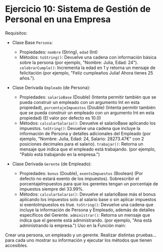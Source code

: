 # Ejercicio 10: Sistema de Gestión de Personal en una Empresa

Requisitos:

- Clase Base ``Persona``:
  - Propiedades: ``nombre`` (String), ``edad`` (Int)
  - Métodos: ``toString()``: Devuelve una cadena con información básica sobre la persona (por ejemplo, "Nombre: Julia, Edad: 24"). ``celebrarCumple()``: Incrementa la edad en 1 y retorna un mensaje de felicitación (por ejemplo, "Feliz cumpleaños Julia! Ahora tienes 25 años.").

- Clase Derivada ``Empleado`` (de Persona):
  - Propiedades: ``salarioBase`` (Double) (Intenta permitir también que se pueda construir un empleado con un argumento Int en esta propiedad), ``porcentajeImpuestos`` (Double) (Intenta permitir también que se pueda construir un empleado con un argumento Int en esta propiedad) (El valor por defecto es 10.0)
  - Métodos: ``calcularSalario()``: Devuelve el salarioBase aplicando los impuestos. ``toString()``: Devuelve una cadena que incluye la información de Persona y detalles adicionales del Empleado (por ejemplo, "Nombre: Julia, Edad: 24, Salario: 28273.47€" con 2 posiciones decimales para el salario). ``trabajar()``: Retorna un mensaje que indica que el empleado está trabajando. (por ejemplo, "Pablo está trabajando en la empresa.")

- Clase Derivada ``Gerente`` (de Empleado):
  - Propiedades: ``bonus`` (Double), ``exentoImpuestos`` (Boolean) (Por defecto no estará exento de los impuestos). Sobrescribir el porcentajeImpuestos para que los gerentes tengan un porcentaje de impuestos siempre del 33.99%.
  - Métodos: ``calcularSalario()``: Devuelve el salarioBase más el bonus aplicando los impuestos solo al salario base o sin aplicar impuestos si exentoImpuestos es true. ``toString()``: Devuelve una cadena que incluye la información de Persona y Empleado, además de detalles específicos del Gerente. ``administrar()``: Retorna un mensaje que indica que el gerente está administrando. (por ejemplo, "Ana está administrando la empresa.")
Uso en la Función main:

Crear una persona, un empleado y un gerente. Realizar distintas pruebas... para cada uno mostrar su información y ejecutar los métodos que tienen accesibles.

